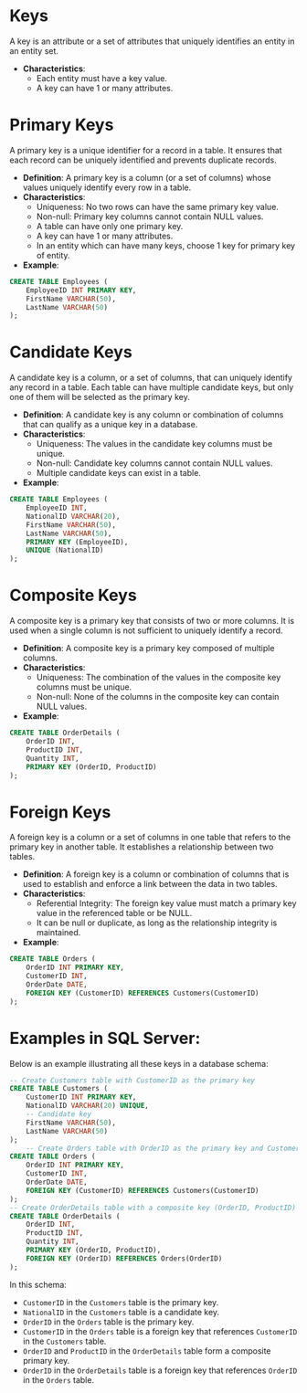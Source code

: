 # Keys
A key is an attribute or a set of attributes that uniquely identifies an entity in an entity set.
-  **Characteristics**:
	- Each entity must have a key value.
	- A key can have 1 or many attributes.
# Primary Keys
A primary key is a unique identifier for a record in a table. It ensures that each record can be uniquely identified and prevents duplicate records.
- **Definition**: A primary key is a column (or a set of columns) whose values uniquely identify every row in a table.
- **Characteristics**:
    - Uniqueness: No two rows can have the same primary key value.
    - Non-null: Primary key columns cannot contain NULL values.
    - A table can have only one primary key.
    - A key can have 1 or many attributes.
	- In an entity which can have many keys, choose 1 key for primary key of entity.
- **Example**:
```sql
CREATE TABLE Employees (     
	EmployeeID INT PRIMARY KEY,     
	FirstName VARCHAR(50),     
	LastName VARCHAR(50) 
);
```
# Candidate Keys
A candidate key is a column, or a set of columns, that can uniquely identify any record in a table. Each table can have multiple candidate keys, but only one of them will be selected as the primary key.
- **Definition**: A candidate key is any column or combination of columns that can qualify as a unique key in a database.
- **Characteristics**:
    - Uniqueness: The values in the candidate key columns must be unique.
    - Non-null: Candidate key columns cannot contain NULL values.
    - Multiple candidate keys can exist in a table.
- **Example**:
```sql
CREATE TABLE Employees (     
	EmployeeID INT,     
	NationalID VARCHAR(20),     
	FirstName VARCHAR(50),     
	LastName VARCHAR(50),     
	PRIMARY KEY (EmployeeID),     
	UNIQUE (NationalID) 
);
```
# Composite Keys
A composite key is a primary key that consists of two or more columns. It is used when a single column is not sufficient to uniquely identify a record.
- **Definition**: A composite key is a primary key composed of multiple columns.
- **Characteristics**:
    - Uniqueness: The combination of the values in the composite key columns must be unique.
    - Non-null: None of the columns in the composite key can contain NULL values.
- **Example**:
```sql
CREATE TABLE OrderDetails (     
	OrderID INT,     
	ProductID INT,     
	Quantity INT,     
	PRIMARY KEY (OrderID, ProductID) 
);
```
# Foreign Keys
A foreign key is a column or a set of columns in one table that refers to the primary key in another table. It establishes a relationship between two tables.
- **Definition**: A foreign key is a column or combination of columns that is used to establish and enforce a link between the data in two tables.
- **Characteristics**:
    - Referential Integrity: The foreign key value must match a primary key value in the referenced table or be NULL.
    - It can be null or duplicate, as long as the relationship integrity is maintained.
- **Example**:
```sql
CREATE TABLE Orders (     
	OrderID INT PRIMARY KEY,     
	CustomerID INT,     
	OrderDate DATE,     
	FOREIGN KEY (CustomerID) REFERENCES Customers(CustomerID)
);
```
# Examples in SQL Server:
Below is an example illustrating all these keys in a database schema:
```sql
-- Create Customers table with CustomerID as the primary key 
CREATE TABLE Customers (     
	CustomerID INT PRIMARY KEY,     
	NationalID VARCHAR(20) UNIQUE, 
	-- Candidate key     
	FirstName VARCHAR(50),     
	LastName VARCHAR(50) 
);  
	-- Create Orders table with OrderID as the primary key and CustomerID as a foreign key 
CREATE TABLE Orders (     
	OrderID INT PRIMARY KEY,     
	CustomerID INT,     
	OrderDate DATE,     
	FOREIGN KEY (CustomerID) REFERENCES Customers(CustomerID)
);  
-- Create OrderDetails table with a composite key (OrderID, ProductID) 
CREATE TABLE OrderDetails (     
	OrderID INT,     
	ProductID INT,     
	Quantity INT,     
	PRIMARY KEY (OrderID, ProductID),     
	FOREIGN KEY (OrderID) REFERENCES Orders(OrderID) 
);
```
In this schema:
- `CustomerID` in the `Customers` table is the primary key.
- `NationalID` in the `Customers` table is a candidate key.
- `OrderID` in the `Orders` table is the primary key.
- `CustomerID` in the `Orders` table is a foreign key that references `CustomerID` in the `Customers` table.
- `OrderID` and `ProductID` in the `OrderDetails` table form a composite primary key.
- `OrderID` in the `OrderDetails` table is a foreign key that references `OrderID` in the `Orders` table.
